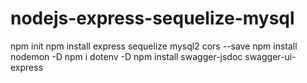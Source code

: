 # nodejs-express-sequelize-mysql

npm init
npm install express sequelize mysql2 cors --save
npm install nodemon -D
npm i dotenv -D
npm install swagger-jsdoc swagger-ui-express

